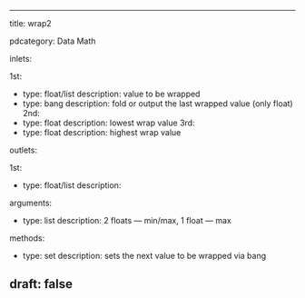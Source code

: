--- 


title: wrap2

pdcategory: Data Math

inlets:

  1st:
  - type: float/list
    description: value to be wrapped
  - type: bang
    description: fold or output the last wrapped value (only float)
  2nd:
  - type: float
    description: lowest wrap value
  3rd:
  - type: float
    description: highest wrap value

outlets:

  1st:
  - type: float/list
    description: 

arguments:
  - type: list
    description: 2 floats — min/max, 1 float — max

methods:
  - type: set <float>
    description: sets the next value to be wrapped via bang



draft: false
---